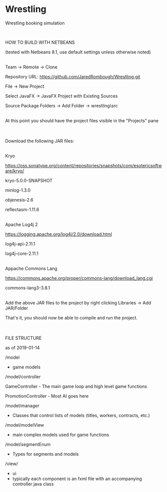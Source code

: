# Wrestling
Wrestling booking simulation

<br />


HOW TO BUILD WITH NETBEANS

(tested with Netbeans 8.1, use default settings unless otherwise noted)
<br /><br />

Team -> Remote -> Clone

Repository URL: https://github.com/JaredRombough/Wrestling.git

File -> New Project

Select JavaFX -> JavaFX Project with Existing Sources

Source Package Folders -> Add Folder -> wrestling\src

<br />
At this point you should have the project files visible in the "Projects" pane

<br /><br />
Download the following JAR files:

<br />
Kryo

https://oss.sonatype.org/content/repositories/snapshots/com/esotericsoftware/kryo/

kryo-5.0.0-SNAPSHOT

minlog-1.3.0

objenesis-2.6

reflectasm-1.11.6

<br />
Apache Log4j 2

https://logging.apache.org/log4j/2.0/download.html

log4j-api-2.11.1

log4j-core-2.11.1

<br />
Appache Commons Lang

https://commons.apache.org/proper/commons-lang/download_lang.cgi

commons-lang3-3.8.1
<br /><br />

Add the above JAR files to the project by right clicking Libraries -> Add JAR/Folder

That's it, you should now be able to compile and run the project.

<br /><br />
FILE STRUCTURE

as of 2019-01-14

/model
- game models

/model/controller

GameController - The main game loop and high level game functions

PromotionController - Most AI goes here

/model/manager
- Classes that control lists of models (titles, workers, contracts, etc.)

/model/modelView
- main complex models used for game functions

/model/segmentEnum
- Types for segments and models

/view/
- ui
- typically each component is an fxml file with an accompanying controller java class
